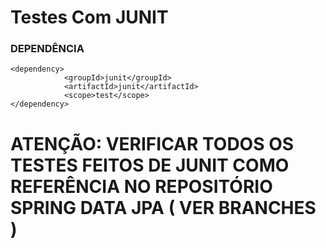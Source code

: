 # Testes Com JUNIT
### DEPENDÊNCIA
````
<dependency>
            <groupId>junit</groupId>
            <artifactId>junit</artifactId>
            <scope>test</scope>
</dependency>
````
# ATENÇÃO: VERIFICAR TODOS OS TESTES FEITOS DE JUNIT COMO REFERÊNCIA NO REPOSITÓRIO SPRING DATA JPA ( VER BRANCHES )

